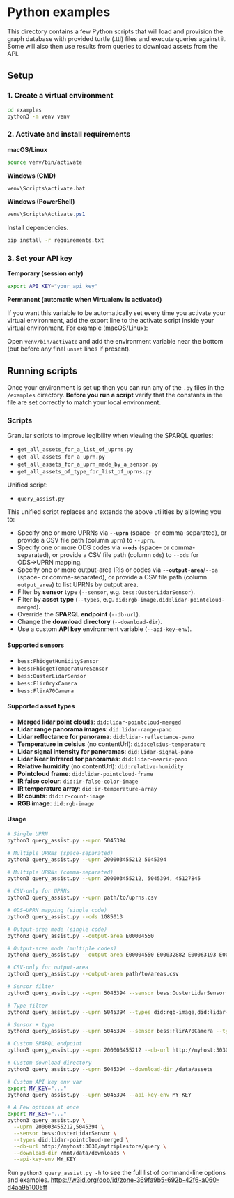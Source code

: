 # Python examples

This directory contains a few Python scripts that will load and provision the graph database with provided turtle (.ttl) files and execute queries against it. Some will also then use results from queries to download assets from the API.

## Setup

### 1. Create a virtual environment

```bash
cd examples
python3 -m venv venv
```

### 2. Activate and install requirements

**macOS/Linux**
```bash
source venv/bin/activate
```

**Windows (CMD)**
```bash
venv\Scripts\activate.bat
```

**Windows (PowerShell)**
```powershell
venv\Scripts\Activate.ps1
```

Install dependencies.
```bash
pip install -r requirements.txt
```

### 3. Set your API key

**Temporary (session only)**
```bash
export API_KEY="your_api_key"
```

**Permanent (automatic when Virtualenv is activated)**

If you want this variable to be automatically set every time you activate your virtual environment, add the export line to the activate script inside your virtual environment. For example (macOS/Linux):

Open `venv/bin/activate` and add the environment variable near the bottom (but before any final `unset` lines if present).

## Running scripts

Once your environment is set up then you can run any of the `.py` files in the `/examples` directory. **Before you run a script** verify that the constants in the file are set correctly to match your local environment.

### Scripts

Granular scripts to improve legibility when viewing the SPARQL queries:
- `get_all_assets_for_a_list_of_uprns.py`
- `get_all_assets_for_a_uprn.py`
- `get_all_assets_for_a_uprn_made_by_a_sensor.py`
- `get_all_assets_of_type_for_list_of_uprns.py`

Unified script:
- `query_assist.py`

This unified script replaces and extends the above utilities by allowing you to:

- Specify one or more UPRNs via **`--uprn`** (space- or comma-separated), or provide a CSV file path (column `uprn`) to `--uprn`.
- Specify one or more ODS codes via **`--ods`** (space- or comma-separated), or provide a CSV file path (column `ods`) to `--ods` for ODS→UPRN mapping.
- Specify one or more output-area IRIs or codes via **`--output-area`**/`--oa` (space- or comma-separated), or provide a CSV file path (column `output_area`) to list UPRNs by output area.
- Filter by **sensor** type (`--sensor`, e.g. `bess:OusterLidarSensor`).
- Filter by **asset type** (`--types`, e.g. `did:rgb-image,did:lidar-pointcloud-merged`).
- Override the **SPARQL endpoint** (`--db-url`).
- Change the **download directory** (`--download-dir`).
- Use a custom **API key** environment variable (`--api-key-env`).

#### Supported sensors

- `bess:PhidgetHumiditySensor`
- `bess:PhidgetTemperatureSensor`
- `bess:OusterLidarSensor`
- `bess:FlirOryxCamera`
- `bess:FlirA70Camera`

#### Supported asset types

- **Merged lidar point clouds**: `did:lidar-pointcloud-merged`
- **Lidar range panorama images**: `did:lidar-range-pano`
- **Lidar reflectance for panorama**: `did:lidar-reflectance-pano`
- **Temperature in celsius** (no contentUrl): `did:celsius-temperature`
- **Lidar signal intensity for panoramas**: `did:lidar-signal-pano`
- **Lidar Near Infrared for panoramas**: `did:lidar-nearir-pano`
- **Relative humidity** (no contentUrl): `did:relative-humidity`
- **Pointcloud frame**: `did:lidar-pointcloud-frame`
- **IR false colour**: `did:ir-false-color-image`
- **IR temperature array**: `did:ir-temperature-array`
- **IR counts**: `did:ir-count-image`
- **RGB image**: `did:rgb-image`

#### Usage

```bash
# Single UPRN
python3 query_assist.py --uprn 5045394

# Multiple UPRNs (space-separated)
python3 query_assist.py --uprn 200003455212 5045394

# Multiple UPRNs (comma-separated)
python3 query_assist.py --uprn 200003455212, 5045394, 45127845

# CSV-only for UPRNs
python3 query_assist.py --uprn path/to/uprns.csv

# ODS→UPRN mapping (single code)
python3 query_assist.py --ods 1G85013

# Output-area mode (single code)
python3 query_assist.py --output-area E00004550

# Output-area mode (multiple codes)
python3 query_assist.py --output-area E00004550 E00032882 E00063193 E00047411

# CSV-only for output-area
python3 query_assist.py --output-area path/to/areas.csv

# Sensor filter
python3 query_assist.py --uprn 5045394 --sensor bess:OusterLidarSensor

# Type filter
python3 query_assist.py --uprn 5045394 --types did:rgb-image,did:lidar-pointcloud-merged

# Sensor + type
python3 query_assist.py --uprn 5045394 --sensor bess:FlirA70Camera --types did:ir-count-image

# Custom SPARQL endpoint
python3 query_assist.py --uprn 200003455212 --db-url http://myhost:3030/mytriplestore/query

# Custom download directory
python3 query_assist.py --uprn 5045394 --download-dir /data/assets

# Custom API key env var
export MY_KEY="..."
python3 query_assist.py --uprn 5045394 --api-key-env MY_KEY

# A Few options at once
export MY_KEY="..."
python3 query_assist.py \
  --uprn 200003455212,5045394 \
  --sensor bess:OusterLidarSensor \
  --types did:lidar-pointcloud-merged \
  --db-url http://myhost:3030/mytriplestore/query \
  --download-dir /mnt/data/downloads \
  --api-key-env MY_KEY
```

Run `python3 query_assist.py -h` to see the full list of command-line options and examples.
https://w3id.org/dob/id/zone-369fa9b5-692b-42f6-a060-d4aa951005ff
